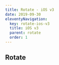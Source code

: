 ```yaml
---
title: Rotate - iOS v3
date: 2019-09-30
eleventyNavigation:
  key: rotate-ios-v3
  title: iOS v3
  parent: rotate
  order: 1
---
```


## Rotate
